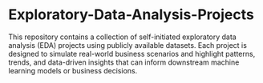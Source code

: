 # Exploratory-Data-Analysis-Projects
This repository contains a collection of self-initiated exploratory data analysis (EDA) projects using publicly available datasets. Each project is designed to simulate real-world business scenarios and highlight patterns, trends, and data-driven insights that can inform downstream machine learning models or business decisions.
